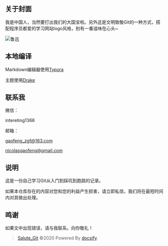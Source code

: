 ## 关于封面

我是中国人，当然要打出我们的大国宝啦。另外这是文明致敬Git的一种方式，搭配程序员都爱的学习网站logo风格，别有一番滋味在心头~

![鲁迅](https://gitee.com/zgf1366/pic_store/raw/master/img/20210105185709.jpeg)

## 本地编译

Markdown编辑器使用[Typora](https://typora.io/)

主题使用[Drake](https://theme.typora.io/theme/Drake/)

## 联系我

微信：

intereting1366

邮箱：

gaofeng_zgf@163.com

nicolasgaofeng@gmail.com



## 说明

这是一份自己学习Git从入门到踩坑到跑路的记录。

如果本仓库存在的内容对您和您的利益产生损害，请立即私信，我们将在最短时间内对其做出处理。



## 鸣谢

如果文中出现错误，请与我联系。向你敬礼！



> [Salute_Git](https://github.com/Nicolas-gaofeng/Salute_Git) ©2020 Powered By [docsify](https://github.com/docsifyjs/docsify/).

